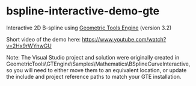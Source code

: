 # bspline-interactive-demo-gte
Interactive 2D B-spline using [Geometric Tools Engine](https://www.geometrictools.com/Downloads/Downloads.html) (version 3.2)

Short video of the demo here: https://www.youtube.com/watch?v=2Hx9rWYnwGU

Note: The Visual Studio project and solution were originally created in GeometricTools\GTEngine\Samples\Mathematics\BSplineCurveInteractive, so you will need to either move them to an equivalent location, or update the include and project reference paths to match your GTE installation.
